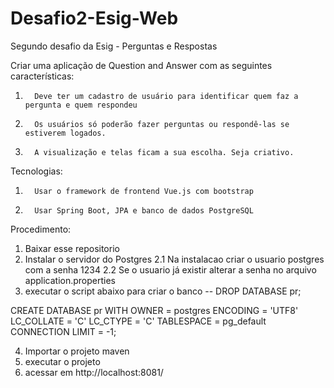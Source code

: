 # Desafio2-Esig-Web
Segundo desafio da Esig - Perguntas e Respostas

Criar uma aplicação de Question and Answer com as seguintes características:
1.       Deve ter um cadastro de usuário para identificar quem faz a pergunta e quem respondeu
2.       Os usuários só poderão fazer perguntas ou respondê-las se estiverem logados.
3.       A visualização e telas ficam a sua escolha. Seja criativo.
 
Tecnologias:
1.       Usar o framework de frontend Vue.js com bootstrap
2.       Usar Spring Boot, JPA e banco de dados PostgreSQL


Procedimento:
1.  Baixar esse repositorio
2.  Instalar o servidor do Postgres
  2.1   Na instalacao criar o usuario postgres com a senha 1234
  2.2   Se o usuario já existir alterar a senha no arquivo application.properties
3.  executar o script abaixo para criar o banco
-- DROP DATABASE pr;

CREATE DATABASE pr
    WITH 
    OWNER = postgres
    ENCODING = 'UTF8'
    LC_COLLATE = 'C'
    LC_CTYPE = 'C'
    TABLESPACE = pg_default
    CONNECTION LIMIT = -1;

4.  Importar o projeto maven
5.  executar o projeto
6.  acessar em http://localhost:8081/

